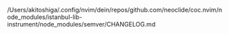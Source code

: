 /Users/akitoshiga/.config/nvim/dein/repos/github.com/neoclide/coc.nvim/node_modules/istanbul-lib-instrument/node_modules/semver/CHANGELOG.md